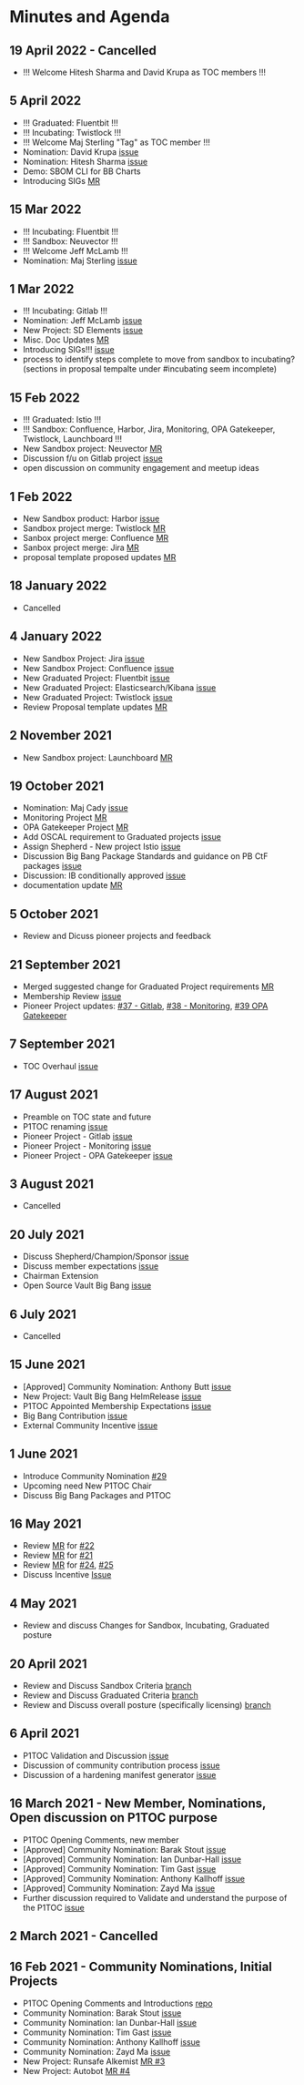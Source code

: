 # Minutes and Agenda

## 19 April 2022 - Cancelled
- !!! Welcome Hitesh Sharma and David Krupa as TOC members !!!

## 5 April 2022
- !!! Graduated: Fluentbit !!! 
- !!! Incubating: Twistlock !!!
- !!! Welcome Maj Sterling "Tag" as TOC member !!!
- Nomination: David Krupa [issue](https://repo1.dso.mil/platform-one/bbtoc/-/issues/78)
- Nomination: Hitesh Sharma [issue](https://repo1.dso.mil/platform-one/bbtoc/-/issues/79)
- Demo: SBOM CLI for BB Charts
- Introducing SIGs [MR](https://repo1.dso.mil/platform-one/bbtoc/-/merge_requests/86)

## 15 Mar 2022
- !!! Incubating: Fluentbit !!!
- !!! Sandbox: Neuvector !!!
- !!! Welcome Jeff McLamb !!!
- Nomination: Maj Sterling [issue](https://repo1.dso.mil/platform-one/bbtoc/-/issues/76)


## 1 Mar 2022
- !!! Incubating: Gitlab !!!
- Nomination: Jeff McLamb [issue](https://repo1.dso.mil/platform-one/bbtoc/-/issues/73)
- New Project: SD Elements [issue](https://repo1.dso.mil/platform-one/bbtoc/-/issues/69)
- Misc. Doc Updates [MR](https://repo1.dso.mil/platform-one/bbtoc/-/merge_requests/81)
- Introducing SIGs!!! [issue](https://repo1.dso.mil/platform-one/bbtoc/-/issues/74)
- process to identify steps complete to move from sandbox to incubating? (sections in proposal tempalte under #incubating seem incomplete)


## 15 Feb 2022
- !!! Graduated: Istio !!!
- !!! Sandbox: Confluence, Harbor, Jira, Monitoring, OPA Gatekeeper, Twistlock, Launchboard !!!
- New Sandbox project: Neuvector [MR](https://repo1.dso.mil/platform-one/bbtoc/-/merge_requests/78)
- Discussion f/u on Gitlab project [issue](https://repo1.dso.mil/platform-one/bbtoc/-/issues/37)
- open discussion on community engagement and meetup ideas

## 1 Feb 2022
- New Sandbox product: Harbor [issue](https://repo1.dso.mil/platform-one/bbtoc/-/issues/68)
- Sandbox project merge: Twistlock [MR](https://repo1.dso.mil/platform-one/bbtoc/-/merge_requests/67) 
- Sanbox project merge: Confluence [MR](https://repo1.dso.mil/platform-one/bbtoc/-/merge_requests/62)
- Sanbox project merge: Jira [MR](https://repo1.dso.mil/platform-one/bbtoc/-/merge_requests/61)
- proposal template proposed updates [MR](https://repo1.dso.mil/platform-one/bbtoc/-/merge_requests/72)


## 18 January 2022
- Cancelled

## 4 January 2022
- New Sandbox Project: Jira [issue](https://repo1.dso.mil/platform-one/bbtoc/-/issues/58)
- New Sandbox Project: Confluence [issue](https://repo1.dso.mil/platform-one/bbtoc/-/issues/57)
- New Graduated Project: Fluentbit [issue](https://repo1.dso.mil/platform-one/bbtoc/-/issues/58)
- New Graduated Project: Elasticsearch/Kibana [issue](https://repo1.dso.mil/platform-one/bbtoc/-/issues/57)
- New Graduated Project: Twistlock [issue](https://repo1.dso.mil/platform-one/bbtoc/-/issues/60)
- Review Proposal template updates [MR](https://repo1.dso.mil/platform-one/bbtoc/-/merge_requests/66)

## 2 November 2021
- New Sandbox project: Launchboard [MR](https://repo1.dso.mil/platform-one/bbtoc/-/merge_requests/60)

## 19 October 2021
- Nomination: Maj Cady [issue](https://repo1.dso.mil/platform-one/bbtoc/-/issues/48)
- Monitoring Project [MR](https://repo1.dso.mil/platform-one/bbtoc/-/merge_requests/53)
- OPA Gatekeeper Project [MR](https://repo1.dso.mil/platform-one/bbtoc/-/merge_requests/52)
- Add OSCAL requirement to Graduated projects [issue](https://repo1.dso.mil/platform-one/bbtoc/-/issues/53)
- Assign Shepherd - New project Istio [issue](https://repo1.dso.mil/platform-one/bbtoc/-/issues/54)
- Discussion Big Bang Package Standards and guidance on PB CtF packages [issue](https://repo1.dso.mil/platform-one/bbtoc/-/issues/52)
- Discussion: IB conditionally approved [issue](https://repo1.dso.mil/platform-one/bbtoc/-/issues/50)
- documentation update [MR](https://repo1.dso.mil/platform-one/bbtoc/-/merge_requests/57)


## 5 October 2021
- Review and Dicuss pioneer projects and feedback

## 21 September 2021

- Merged suggested change for Graduated Project requirements [MR](https://repo1.dso.mil/platform-one/bbtoc/-/merge_requests/40/diffs)
- Membership Review [issue](https://repo1.dso.mil/platform-one/bbtoc/-/issues/44)
- Pioneer Project updates: [#37 - Gitlab](https://repo1.dso.mil/platform-one/bbtoc/-/issues/37), [#38 - Monitoring](https://repo1.dso.mil/platform-one/bbtoc/-/issues/38), [#39 OPA Gatekeeper](https://repo1.dso.mil/platform-one/bbtoc/-/issues/39)

## 7 September 2021

- TOC Overhaul [issue](https://repo1.dso.mil/platform-one/bbtoc/-/issues/41)

## 17 August 2021

- Preamble on TOC state and future
- P1TOC renaming [issue](https://repo1.dso.mil/platform-one/bbtoc/-/issues/35)
- Pioneer Project - Gitlab [issue](https://repo1.dso.mil/platform-one/bbtoc/-/issues/37)
- Pioneer Project - Monitoring [issue](https://repo1.dso.mil/platform-one/bbtoc/-/issues/38)
- Pioneer Project - OPA Gatekeeper [issue](https://repo1.dso.mil/platform-one/bbtoc/-/issues/39)

## 3 August 2021

- Cancelled

## 20 July 2021

- Discuss Shepherd/Champion/Sponsor [issue](https://repo1.dso.mil/platform-one/bbtoc/-/issues/32)
- Discuss member expectations [issue](https://repo1.dso.mil/platform-one/bbtoc/-/issues/31)
- Chairman Extension
- Open Source Vault Big Bang [issue](https://repo1.dso.mil/platform-one/bbtoc/-/issues/30)

## 6 July 2021

- Cancelled

## 15 June 2021

- [Approved] Community Nomination: Anthony Butt [issue](https://repo1.dso.mil/platform-one/bbtoc/-/issues/29)
- New Project: Vault Big Bang HelmRelease [issue](https://repo1.dso.mil/platform-one/bbtoc/-/issues/30)
- P1TOC Appointed Membership Expectations [issue](https://repo1.dso.mil/platform-one/bbtoc/-/issues/31)
- Big Bang Contribution [issue](https://repo1.dso.mil/platform-one/bbtoc/-/issues/16)
- External Community Incentive [issue](https://repo1.dso.mil/platform-one/bbtoc/-/issues/26)

## 1 June 2021

- Introduce Community Nomination [#29](https://repo1.dso.mil/platform-one/bbtoc/-/issues/29)
- Upcoming need New P1TOC Chair
- Discuss Big Bang Packages and P1TOC

## 16 May 2021

- Review [MR](https://repo1.dso.mil/platform-one/bbtoc/-/merge_requests/21) for [#22](https://repo1.dso.mil/platform-one/bbtoc/-/issues/22)
- Review [MR](https://repo1.dso.mil/platform-one/bbtoc/-/merge_requests/23) for [#21](https://repo1.dso.mil/platform-one/bbtoc/-/issues/21)
- Review [MR](https://repo1.dso.mil/platform-one/bbtoc/-/merge_requests/25) for [#24](https://repo1.dso.mil/platform-one/bbtoc/-/issues/24), [#25](https://repo1.dso.mil/platform-one/bbtoc/-/issues/25)
- Discuss Incentive [Issue](https://repo1.dso.mil/platform-one/bbtoc/-/issues/26)

## 4 May 2021

- Review and discuss Changes for Sandbox, Incubating, Graduated posture

## 20 April 2021

- Review and Discuss Sandbox Criteria [branch](https://repo1.dso.mil/platform-one/bbtoc/-/tree/17-define-what-it-means-to-be-a-p1toc-sandbox-project)
- Review and Discuss Graduated Criteria [branch](https://repo1.dso.mil/platform-one/bbtoc/-/tree/19-graduated-criteria)
- Review and Discuss overall posture (specifically licensing) [branch](https://repo1.dso.mil/platform-one/bbtoc/-/tree/20-overall-documentation-updates-for-p1toc-sandbox-incubating-graduated-posture)

## 6 April 2021

- P1TOC Validation and Discussion [issue](https://repo1.dso.mil/platform-one/bbtoc/-/issues/14)
- Discussion of community contribution process [issue](https://repo1.dso.mil/platform-one/bbtoc/-/issues/16)
- Discussion of a hardening manifest generator [issue](https://repo1.dso.mil/platform-one/bbtoc/-/issues/15)

## 16 March 2021 - New Member, Nominations, Open discussion on P1TOC purpose

- P1TOC Opening Comments, new member
- [Approved] Community Nomination: Barak Stout [issue](https://repo1.dso.mil/platform-one/bbtoc/-/issues/1)
- [Approved] Community Nomination: Ian Dunbar-Hall [issue](https://repo1.dso.mil/platform-one/bbtoc/-/issues/7)
- [Approved] Community Nomination: Tim Gast [issue](https://repo1.dso.mil/platform-one/bbtoc/-/issues/8)
- [Approved] Community Nomination: Anthony Kallhoff [issue](https://repo1.dso.mil/platform-one/bbtoc/-/issues/11)
- [Approved] Community Nomination: Zayd Ma [issue](https://repo1.dso.mil/platform-one/bbtoc/-/issues/3)
- Further discussion required to Validate and understand the purpose of the P1TOC [issue](https://repo1.dso.mil/platform-one/bbtoc/-/issues/14)

## 2 March 2021 - Cancelled

## 16 Feb 2021 - Community Nominations, Initial Projects

- P1TOC Opening Comments and Introductions [repo](https://repo1.dso.mil/platform-one/bbtoc)
- Community Nomination: Barak Stout [issue](https://repo1.dso.mil/platform-one/bbtoc/-/issues/1)
- Community Nomination: Ian Dunbar-Hall [issue](https://repo1.dso.mil/platform-one/bbtoc/-/issues/7)
- Community Nomination: Tim Gast [issue](https://repo1.dso.mil/platform-one/bbtoc/-/issues/8)
- Community Nomination: Anthony Kallhoff [issue](https://repo1.dso.mil/platform-one/bbtoc/-/issues/11)
- Community Nomination: Zayd Ma [issue](https://repo1.dso.mil/platform-one/bbtoc/-/issues/3)
- New Project: Runsafe Alkemist [MR #3](https://repo1.dso.mil/platform-one/bbtoc/-/merge_requests/3)
- New Project: Autobot [MR #4](https://repo1.dso.mil/platform-one/bbtoc/-/merge_requests/4)
